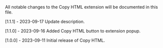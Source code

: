 All notable changes to the Copy HTML extension will be documented in this file.

[1.1.1] - 2023-09-17
Update description.

[1.1.0] - 2023-09-16
Added Copy HTML button to extension popup.

[1.0.0] - 2023-09-11
Initial release of Copy HTML.